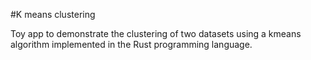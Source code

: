 #K means clustering

Toy app to demonstrate the clustering of two datasets using a kmeans algorithm implemented in the Rust programming language.
